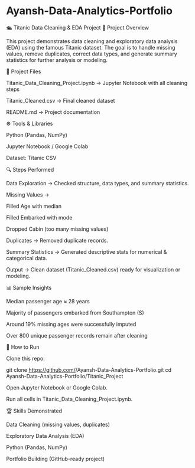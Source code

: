 # Ayansh-Data-Analytics-Portfolio
🛳 Titanic Data Cleaning & EDA Project
📌 Project Overview

This project demonstrates data cleaning and exploratory data analysis (EDA) using the famous Titanic dataset.
The goal is to handle missing values, remove duplicates, correct data types, and generate summary statistics for further analysis or modeling.

📂 Project Files

Titanic_Data_Cleaning_Project.ipynb → Jupyter Notebook with all cleaning steps

Titanic_Cleaned.csv → Final cleaned dataset

README.md → Project documentation

⚙️ Tools & Libraries

Python (Pandas, NumPy)

Jupyter Notebook / Google Colab

Dataset: Titanic CSV

🔍 Steps Performed

Data Exploration → Checked structure, data types, and summary statistics.

Missing Values →

Filled Age with median

Filled Embarked with mode

Dropped Cabin (too many missing values)

Duplicates → Removed duplicate records.

Summary Statistics → Generated descriptive stats for numerical & categorical data.

Output → Clean dataset (Titanic_Cleaned.csv) ready for visualization or modeling.

📊 Sample Insights

Median passenger age ≈ 28 years

Majority of passengers embarked from Southampton (S)

Around 19% missing ages were successfully imputed

Over 800 unique passenger records remain after cleaning

🚀 How to Run

Clone this repo:

git clone https://github.com/<your-username>/Ayansh-Data-Analytics-Portfolio.git
cd Ayansh-Data-Analytics-Portfolio/Titanic_Project


Open Jupyter Notebook or Google Colab.

Run all cells in Titanic_Data_Cleaning_Project.ipynb.

🏆 Skills Demonstrated

Data Cleaning (missing values, duplicates)

Exploratory Data Analysis (EDA)

Python (Pandas, NumPy)

Portfolio Building (GitHub-ready project)
